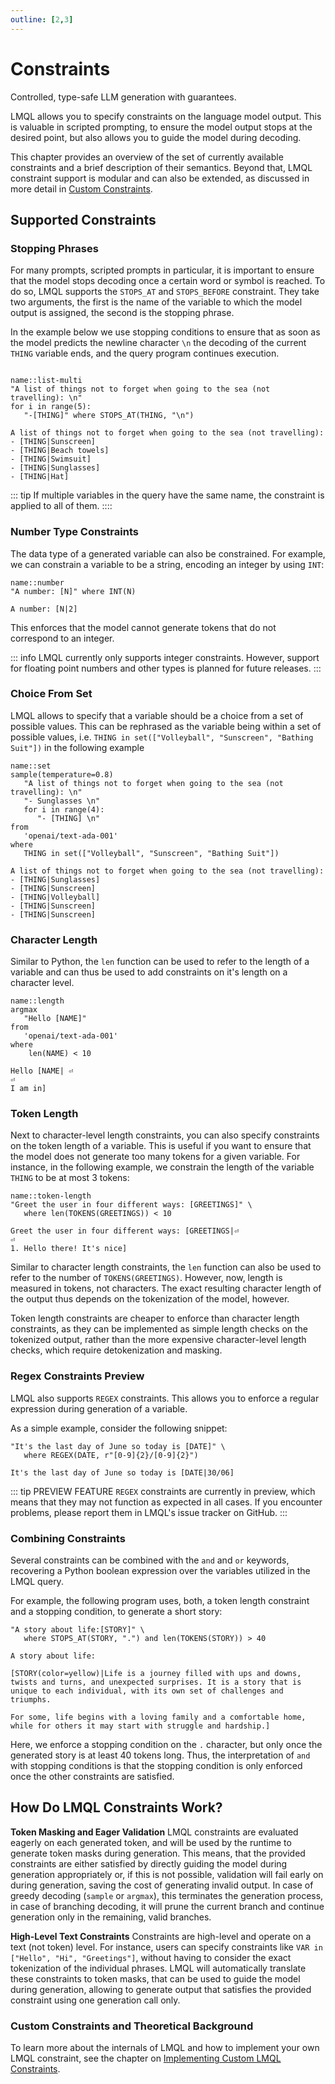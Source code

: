 ```yaml
---
outline: [2,3]
---
```


# Constraints

<div class="subtitle">Controlled, type-safe LLM generation with guarantees.</div>

LMQL allows you to specify constraints on the language model output. This is valuable in scripted prompting, to ensure the model output stops at the desired point, but also allows you to guide the model during decoding.

This chapter provides an overview of the set of currently available constraints and a brief description of their semantics. Beyond that, LMQL constraint support is modular and can also be extended, as discussed in more detail in [Custom Constraints](./constraints/custom-constraints.md).

## Supported Constraints

### Stopping Phrases
For many prompts, scripted prompts in particular, it is important to ensure that the model stops decoding once a certain word or symbol is reached. To do so, LMQL supports the `STOPS_AT` and `STOPS_BEFORE` constraint. They take two arguments, the first is the name of the variable to which the model output is assigned, the second is the stopping phrase. 

In the example below we use stopping conditions to ensure that as soon as the model predicts the newline character `\n` the decoding of the current `THING` variable ends, and the query program continues execution.

```{lmql}

name::list-multi
"A list of things not to forget when going to the sea (not travelling): \n"
for i in range(5):
   "-[THING]" where STOPS_AT(THING, "\n")
```
```promptdown
A list of things not to forget when going to the sea (not travelling): 
- [THING|Sunscreen]
- [THING|Beach towels]
- [THING|Swimsuit]
- [THING|Sunglasses]
- [THING|Hat]
```

::: tip 
If multiple variables in the query have the same name, the constraint is applied to all of them.
::::

### Number Type Constraints

The data type of a generated variable can also be constrained. For example, we can constrain a variable to be a string, encoding an integer by using `INT`:

```{lmql}
name::number
"A number: [N]" where INT(N)
```
```promptdown
A number: [N|2]
```

This enforces that the model cannot generate tokens that do not correspond to an integer. 

::: info 
LMQL currently only supports integer constraints. However, support for floating point numbers and other types is planned for future releases. 
:::

### Choice From Set
LMQL allows to specify that a variable should be a choice from a set of possible values. This can be rephrased as the variable being within a  set of possible values, i.e. `THING in set(["Volleyball", "Sunscreen", "Bathing Suit"])` in the following example

```{lmql}
name::set
sample(temperature=0.8)
   "A list of things not to forget when going to the sea (not travelling): \n"
   "- Sunglasses \n"
   for i in range(4):
      "- [THING] \n"
from
   'openai/text-ada-001'
where
   THING in set(["Volleyball", "Sunscreen", "Bathing Suit"])

```
```promptdown
A list of things not to forget when going to the sea (not travelling):
- [THING|Sunglasses]
- [THING|Sunscreen]
- [THING|Volleyball]
- [THING|Sunscreen]
- [THING|Sunscreen]
```

### Character Length 
Similar to Python, the `len` function can be used to refer to the length of a variable and can thus be used to add constraints on it's length on a character level.

```{lmql}
name::length
argmax
   "Hello [NAME]"
from
   'openai/text-ada-001'
where
    len(NAME) < 10

```
```promptdown
Hello [NAME| ⏎
⏎
I am in]
```

### Token Length 

Next to character-level length constraints, you can also specify constraints on the token length of a variable. This is useful if you want to ensure that the model does not generate too many tokens for a given variable. For instance, in the following example, we constrain the length of the variable `THING` to be at most 3 tokens:

```{lmql}
name::token-length
"Greet the user in four different ways: [GREETINGS]" \
   where len(TOKENS(GREETINGS)) < 10
```
```promptdown
Greet the user in four different ways: [GREETINGS|⏎
⏎
1. Hello there! It's nice]
```

Similar to character length constraints, the `len` function can also be used to refer to the number of `TOKENS(GREETINGS)`. However, now, length is measured in tokens, not characters. The exact resulting character length of the output thus depends on the tokenization of the model, however. 

Token length constraints are cheaper to enforce than character length constraints, as they can be implemented as simple length checks on the tokenized output, rather than the more expensive character-level length checks, which require detokenization and masking.

### Regex Constraints <span class="badge">Preview</span>

LMQL also supports `REGEX` constraints. This allows you to enforce a regular expression during generation of a variable. 

As a simple example, consider the following snippet:

```lmql
"It's the last day of June so today is [DATE]" \
   where REGEX(DATE, r"[0-9]{2}/[0-9]{2}")
```
```promptdown
It's the last day of June so today is [DATE|30/06]
```

::: tip PREVIEW FEATURE
`REGEX` constraints are currently in preview, which means that they may not function as expected in all cases. If you encounter problems, please report them in LMQL's issue tracker on GitHub.
:::



### Combining Constraints
Several constraints can be combined with the `and` and `or` keywords, recovering a Python boolean expression over the variables utilized in the LMQL query.

For example, the following program uses, both, a token length constraint and a stopping condition, to generate a short story:

```lmql
"A story about life:[STORY]" \
   where STOPS_AT(STORY, ".") and len(TOKENS(STORY)) > 40
```
```promptdown
A story about life:

[STORY(color=yellow)|Life is a journey filled with ups and downs, twists and turns, and unexpected surprises. It is a story that is unique to each individual, with its own set of challenges and triumphs.

For some, life begins with a loving family and a comfortable home, while for others it may start with struggle and hardship.]
```

Here, we enforce a stopping condition on the `.` character, but only once the generated story is at least 40 tokens long. Thus, the interpretation of `and` with stopping conditions is that the stopping condition is only enforced once the other constraints are satisfied.

## How Do LMQL Constraints Work?

**Token Masking and Eager Validation** LMQL constraints are evaluated eagerly on each generated token, and will be used by the runtime to generate token masks during generation. This means, that the provided constraints are either satisfied by directly guiding the model during generation appropriately or, if this is not possible, validation will fail early on during generation, saving the cost of generating invalid output. In case of greedy decoding (`sample` or `argmax`), this terminates the generation process, in case of branching decoding, it will prune the current branch and continue generation only in the remaining, valid branches.

**High-Level Text Constraints** Constraints are high-level and operate on a text (not token) level. For instance, users can specify constraints like `VAR in ["Hello", "Hi", "Greetings"]`, without having to consider the exact tokenization of the individual phrases. LMQL will automatically translate these constraints to token masks, that can be used to guide the model during generation, allowing to generate output that satisfies the provided constraint using one generation call only.


### Custom Constraints and Theoretical Background

To learn more about the internals of LMQL and how to implement your own LMQL constraint, see the chapter on [Implementing Custom LMQL Constraints](./constraints/custom-constraints.md). 
